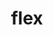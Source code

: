 ---
title: "flex"
layout: cache
categories: [package, develop-2023-05-21]
meta: {"versions": ["2.6.3", "2.6.4"], "compilers": ["gcc@=11.1.0", "gcc@=11.3.0", "gcc@=12.3.0", "gcc@=7.3.1", "gcc@=7.5.0", "oneapi@=2023.0.0"], "oss": ["amzn2", "ubuntu18.04", "ubuntu20.04", "ubuntu22.04"], "platforms": ["linux"], "targets": ["aarch64", "neoverse_n1", "neoverse_v1", "ppc64le", "skylake_avx512", "x86_64", "x86_64_v3"], "stacks": ["aws-ahug", "aws-ahug-aarch64", "aws-isc", "aws-isc-aarch64", "aws-pcluster-icelake", "aws-pcluster-neoverse_n1", "aws-pcluster-neoverse_v1", "aws-pcluster-skylake", "data-vis-sdk", "e4s", "e4s-oneapi", "e4s-power", "gpu-tests", "ml-linux-x86_64-cpu", "ml-linux-x86_64-cuda", "ml-linux-x86_64-rocm", "radiuss", "root"], "num_specs": 14, "num_specs_by_stack": {"root": 14, "aws-isc-aarch64": 4, "aws-ahug-aarch64": 2, "aws-pcluster-neoverse_v1": 1, "aws-pcluster-neoverse_n1": 1, "aws-isc": 2, "aws-ahug": 1, "aws-pcluster-icelake": 1, "aws-pcluster-skylake": 1, "radiuss": 1, "e4s-power": 1, "data-vis-sdk": 1, "gpu-tests": 1, "e4s": 2, "e4s-oneapi": 1, "ml-linux-x86_64-cuda": 1, "ml-linux-x86_64-rocm": 1, "ml-linux-x86_64-cpu": 1}}
spec_details: [{"hash": "bj7fu7i4u7migvr2agci3bcqqizotgpa", "compiler": "gcc@=7.3.1", "versions": ["2.6.3"], "os": "amzn2", "platform": "linux", "target": "aarch64", "variants": ["build_system=autotools", "+lex", "~nls"], "stacks": ["root", "aws-isc-aarch64", "aws-ahug-aarch64"], "size": "-", "tarball": "https://binaries.spack.io/develop-2023-05-21/build_cache/linux-amzn2-aarch64/gcc-7.3.1/flex-2.6.3/linux-amzn2-aarch64-gcc-7.3.1-flex-2.6.3-bj7fu7i4u7migvr2agci3bcqqizotgpa.spack"}, {"hash": "t3abq4wyd4rnz5cbkhqawj7mwhlcallx", "compiler": "gcc@=7.3.1", "versions": ["2.6.4"], "os": "amzn2", "platform": "linux", "target": "aarch64", "variants": ["build_system=autotools", "+lex", "~nls", "patches=f8b85a0"], "stacks": ["aws-isc-aarch64", "root"], "size": "-", "tarball": "https://binaries.spack.io/develop-2023-05-21/build_cache/linux-amzn2-aarch64/gcc-7.3.1/flex-2.6.4/linux-amzn2-aarch64-gcc-7.3.1-flex-2.6.4-t3abq4wyd4rnz5cbkhqawj7mwhlcallx.spack"}, {"hash": "ot27ty3nbpnl7brms5lyo7ru2hleofaj", "compiler": "gcc@=7.3.1", "versions": ["2.6.3"], "os": "amzn2", "platform": "linux", "target": "neoverse_n1", "variants": ["build_system=autotools", "+lex", "~nls"], "stacks": ["root", "aws-isc-aarch64", "aws-ahug-aarch64"], "size": "-", "tarball": "https://binaries.spack.io/develop-2023-05-21/build_cache/linux-amzn2-neoverse_n1/gcc-7.3.1/flex-2.6.3/linux-amzn2-neoverse_n1-gcc-7.3.1-flex-2.6.3-ot27ty3nbpnl7brms5lyo7ru2hleofaj.spack"}, {"hash": "xoz35uj2yntxor5umbcqsp2hsedhodc7", "compiler": "gcc@=7.3.1", "versions": ["2.6.4"], "os": "amzn2", "platform": "linux", "target": "neoverse_n1", "variants": ["build_system=autotools", "+lex", "~nls", "patches=f8b85a0"], "stacks": ["aws-isc-aarch64", "root"], "size": "-", "tarball": "https://binaries.spack.io/develop-2023-05-21/build_cache/linux-amzn2-neoverse_n1/gcc-7.3.1/flex-2.6.4/linux-amzn2-neoverse_n1-gcc-7.3.1-flex-2.6.4-xoz35uj2yntxor5umbcqsp2hsedhodc7.spack"}, {"hash": "z36qwzt54geuoh5njznea3ljhvcjq5uc", "compiler": "gcc@=12.3.0", "versions": ["2.6.4"], "os": "amzn2", "platform": "linux", "target": "neoverse_v1", "variants": ["build_system=autotools", "+lex", "~nls", "patches=f8b85a0"], "stacks": ["aws-pcluster-neoverse_v1", "root", "aws-pcluster-neoverse_n1"], "size": "-", "tarball": "https://binaries.spack.io/develop-2023-05-21/build_cache/linux-amzn2-neoverse_v1/gcc-12.3.0/flex-2.6.4/linux-amzn2-neoverse_v1-gcc-12.3.0-flex-2.6.4-z36qwzt54geuoh5njznea3ljhvcjq5uc.spack"}, {"hash": "l6gejoei22fr35pbwc3gfwo6jhhcxfas", "compiler": "gcc@=7.3.1", "versions": ["2.6.3"], "os": "amzn2", "platform": "linux", "target": "x86_64_v3", "variants": ["build_system=autotools", "+lex", "~nls"], "stacks": ["root", "aws-isc", "aws-ahug"], "size": "-", "tarball": "https://binaries.spack.io/develop-2023-05-21/build_cache/linux-amzn2-x86_64_v3/gcc-7.3.1/flex-2.6.3/linux-amzn2-x86_64_v3-gcc-7.3.1-flex-2.6.3-l6gejoei22fr35pbwc3gfwo6jhhcxfas.spack"}, {"hash": "zk23wrkg5ojc6jveskwv3w6xvnukgxsd", "compiler": "gcc@=12.3.0", "versions": ["2.6.4"], "os": "amzn2", "platform": "linux", "target": "skylake_avx512", "variants": ["build_system=autotools", "+lex", "~nls", "patches=f8b85a0"], "stacks": ["root", "aws-pcluster-icelake", "aws-pcluster-skylake"], "size": "-", "tarball": "https://binaries.spack.io/develop-2023-05-21/build_cache/linux-amzn2-skylake_avx512/gcc-12.3.0/flex-2.6.4/linux-amzn2-skylake_avx512-gcc-12.3.0-flex-2.6.4-zk23wrkg5ojc6jveskwv3w6xvnukgxsd.spack"}, {"hash": "q3y4fefqsb2fkvnk7lrjejxdi2zupo7k", "compiler": "gcc@=7.3.1", "versions": ["2.6.4"], "os": "amzn2", "platform": "linux", "target": "x86_64_v3", "variants": ["build_system=autotools", "+lex", "~nls", "patches=f8b85a0"], "stacks": ["root", "aws-isc"], "size": "-", "tarball": "https://binaries.spack.io/develop-2023-05-21/build_cache/linux-amzn2-x86_64_v3/gcc-7.3.1/flex-2.6.4/linux-amzn2-x86_64_v3-gcc-7.3.1-flex-2.6.4-q3y4fefqsb2fkvnk7lrjejxdi2zupo7k.spack"}, {"hash": "oqqu3xuf37ampd7br3a7cufg5zmeu5b4", "compiler": "gcc@=7.5.0", "versions": ["2.6.3"], "os": "ubuntu18.04", "platform": "linux", "target": "x86_64_v3", "variants": ["build_system=autotools", "+lex", "~nls"], "stacks": ["root", "radiuss"], "size": "-", "tarball": "https://binaries.spack.io/develop-2023-05-21/build_cache/linux-ubuntu18.04-x86_64_v3/gcc-7.5.0/flex-2.6.3/linux-ubuntu18.04-x86_64_v3-gcc-7.5.0-flex-2.6.3-oqqu3xuf37ampd7br3a7cufg5zmeu5b4.spack"}, {"hash": "543fn3ciy6lexi64tx352crkhvyp6sv7", "compiler": "gcc@=11.1.0", "versions": ["2.6.3"], "os": "ubuntu20.04", "platform": "linux", "target": "ppc64le", "variants": ["build_system=autotools", "+lex", "~nls"], "stacks": ["root", "e4s-power"], "size": "-", "tarball": "https://binaries.spack.io/develop-2023-05-21/build_cache/linux-ubuntu20.04-ppc64le/gcc-11.1.0/flex-2.6.3/linux-ubuntu20.04-ppc64le-gcc-11.1.0-flex-2.6.3-543fn3ciy6lexi64tx352crkhvyp6sv7.spack"}, {"hash": "2kx55vr7ac5cyghcro6hbo2awsmqyttj", "compiler": "gcc@=11.1.0", "versions": ["2.6.3"], "os": "ubuntu20.04", "platform": "linux", "target": "x86_64_v3", "variants": ["build_system=autotools", "+lex", "~nls"], "stacks": ["data-vis-sdk", "root", "gpu-tests", "e4s"], "size": "-", "tarball": "https://binaries.spack.io/develop-2023-05-21/build_cache/linux-ubuntu20.04-x86_64_v3/gcc-11.1.0/flex-2.6.3/linux-ubuntu20.04-x86_64_v3-gcc-11.1.0-flex-2.6.3-2kx55vr7ac5cyghcro6hbo2awsmqyttj.spack"}, {"hash": "7wdr74ywcnsxabmtvwy34b46u6fhi3zn", "compiler": "oneapi@=2023.0.0", "versions": ["2.6.3"], "os": "ubuntu20.04", "platform": "linux", "target": "x86_64", "variants": ["build_system=autotools", "+lex", "~nls"], "stacks": ["root", "e4s-oneapi"], "size": "-", "tarball": "https://binaries.spack.io/develop-2023-05-21/build_cache/linux-ubuntu20.04-x86_64/oneapi-2023.0.0/flex-2.6.3/linux-ubuntu20.04-x86_64-oneapi-2023.0.0-flex-2.6.3-7wdr74ywcnsxabmtvwy34b46u6fhi3zn.spack"}, {"hash": "fuvwype5uwnjm2az6pd2m7rzmjb47pcb", "compiler": "gcc@=11.1.0", "versions": ["2.6.4"], "os": "ubuntu20.04", "platform": "linux", "target": "x86_64_v3", "variants": ["build_system=autotools", "+lex", "~nls", "patches=f8b85a0"], "stacks": ["root", "e4s"], "size": "-", "tarball": "https://binaries.spack.io/develop-2023-05-21/build_cache/linux-ubuntu20.04-x86_64_v3/gcc-11.1.0/flex-2.6.4/linux-ubuntu20.04-x86_64_v3-gcc-11.1.0-flex-2.6.4-fuvwype5uwnjm2az6pd2m7rzmjb47pcb.spack"}, {"hash": "lcdijd7srhtoxwdy2eohgicy2scxhebo", "compiler": "gcc@=11.3.0", "versions": ["2.6.3"], "os": "ubuntu22.04", "platform": "linux", "target": "x86_64_v3", "variants": ["build_system=autotools", "+lex", "~nls"], "stacks": ["root", "ml-linux-x86_64-cuda", "ml-linux-x86_64-rocm", "ml-linux-x86_64-cpu"], "size": "-", "tarball": "https://binaries.spack.io/develop-2023-05-21/build_cache/linux-ubuntu22.04-x86_64_v3/gcc-11.3.0/flex-2.6.3/linux-ubuntu22.04-x86_64_v3-gcc-11.3.0-flex-2.6.3-lcdijd7srhtoxwdy2eohgicy2scxhebo.spack"}]
---
